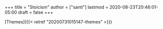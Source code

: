 +++
title = "Stoicism"
author = ["santi"]
lastmod = 2020-08-23T20:46:01-05:00
draft = false
+++

[Themes]({{< relref "20200731015147-themes" >}})
